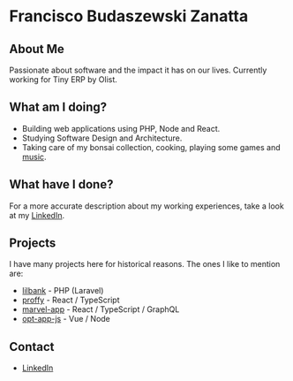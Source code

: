 # Francisco Budaszewski Zanatta

## About Me
Passionate about software and the impact it has on our lives. Currently working for Tiny ERP by Olist.

## What am I doing?
* Building web applications using PHP, Node and React.
* Studying Software Design and Architecture.
* Taking care of my bonsai collection, cooking, playing some games and [music](https://open.spotify.com/artist/5KrImsqhLcISL1Q5g9IJ9m).

## What have I done?
For a more accurate description about my working experiences, take a look at my [LinkedIn](https://www.linkedin.com/in/francisco-budaszewski-zanatta-48ba92123/).

## Projects
I have many projects here for historical reasons. The ones I like to mention are:
* [lilbank](https://github.com/xikaos/lilbank) - PHP (Laravel)
* [proffy](https://github.com/xikaos/proffy) - React / TypeScript
* [marvel-app](https://github.com/xikaos/marvel-app) - React / TypeScript / GraphQL
* [opt-app-js](https://github.com/xikaos/otp-app-js) - Vue / Node


## Contact
* [LinkedIn](https://www.linkedin.com/in/francisco-budaszewski-zanatta-48ba92123/)
